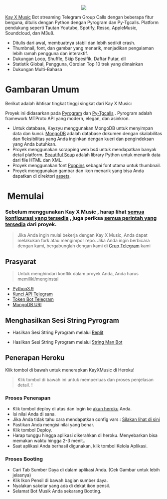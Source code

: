 <p align="center"><img src="https://telegra.ph/file/4c77731a232ec4fff41cb.jpg">
</p>
 

 [Kay X Music](https://github.com/Kayzyu/KayXMusic) Bot streaming Telegram Group Calls dengan beberapa fitur berguna, ditulis dengan Python dengan Pyrogram dan Py-Tgcalls.  Platform pendukung seperti Tautan Youtube, Spotify, Resso, AppleMusic, Soundcloud, dan M3u8.

 * Ditulis dari awal, membuatnya stabil dan lebih sedikit crash.
 * Thumbnail, font, dan gambar yang menarik, menjadikan pengalaman lebih ramah pengguna dan interaktif.
 * Dukungan Loop, Shuffle, Skip Spesifik, Daftar Putar, dll
 * Statistik Global, Pengguna, Obrolan Top 10 trek yang dimainkan
 * Dukungan Multi-Bahasa


 # Gambaran Umum

 Berikut adalah ikhtisar tingkat tinggi singkat dari Kay X Music:

 Proyek ini didasarkan pada [Pyrogram](https://github.com/pyrogram) dan [Py-Tgcalls](https://github.com/pytgcalls/pytgcalls) .  Pyrogram adalah framework MTProto API yang modern, elegan, dan asinkron.

 * Untuk database, Kayzyu menggunakan MongoDB untuk menyimpan data dan kunci.  [MongoDB](https://www.mongodb.com/) adalah database dokumen dengan skalabilitas dan fleksibilitas yang Anda inginkan dengan kueri dan pengindeksan yang Anda butuhkan.
 * Proyek menggunakan scrapping web bs4 untuk mendapatkan banyak detail platform.  [Beautiful Soup](https://www.crummy.com/software/BeautifulSoup/bs4/doc/) adalah library Python untuk menarik data dari file HTML dan XML.
 * Proyek menggunakan font [Poppins](../assets/font.ttf) sebagai font utama untuk thumbnail.
 * Proyek menggunakan gambar dan ikon menarik yang bisa Anda dapatkan di direktori [assets](../assets/).



 # ️ Memulai

 ### Sebelum menggunakan Kay X Music , harap lihat [semua konfigurasi yang tersedia](../config/README.md) , juga periksa [semua perintah yang tersedia](../strings/command.yml) dari  proyek.

 > Jika Anda ingin mulai bekerja dengan Kay X Music, Anda dapat melakukan fork atau mengimpor repo.
 > Jika Anda ingin berbicara dengan kami, bergabunglah dengan kami di [Grup Telegram](https://t.me/KayzuSupport) kami


 ## Prasyarat

 > Untuk menghindari konflik dalam proyek Anda, Anda harus memiliki/menginstal

 - [Python3.9](https://www.python.org/downloads/release/python-390/)
 - [Kunci API Telegram](https://docs.pyrogram.org/intro/setup#api-keys)
 - [Token Bot Telegram](https://t.me/botfather)
 - [MongoDB URI](https://telegra.ph/How-To-get-Mongodb-URI-04-06)


 ## Menghasilkan Sesi String Pyrogram

 - Hasilkan Sesi String Pyrogram melalui [Replit](https://repl.it/@mrismanaziz/stringenSession?lite=1&outputonly=1)

 - Hasilkan Sesi String Pyrogram melalui [String Man Bot](https://t.me/stringmanrobot)


 ## Penerapan Heroku

 Klik tombol di bawah untuk menerapkan KayXMusic di Heroku!

  

  


 > Klik tombol di bawah ini untuk memperluas dan proses penjelasan detail.  !


 ### Proses Penerapan
 - Klik tombol deploy di atas dan login ke [akun heroku](https://heroku.com/login) Anda.
 - Isi nilai Anda di sana.
 - Jika Anda tidak tahu cara mendapatkan config vars : [Silakan lihat di sini](../config/README.md)
 - Pastikan Anda mengisi nilai yang benar.
 - Klik tombol Deploy.
 - Harap tunggu hingga aplikasi dikerahkan di heroku.  Menyebarkan bisa memakan waktu hingga 2-3 menit..
 - Saat aplikasi Anda berhasil digunakan, klik tombol Kelola Aplikasi.


 ### Proses Booting
 - Cari Tab Sumber Daya di dalam aplikasi Anda.  (Cek Gambar untuk lebih jelasnya)
 - Klik Ikon Pensil di bawah bagian sumber daya.
 - Nyalakan sakelar yang ada di dekat ikon pensil.
 - Selamat Bot Musik Anda sekarang Booting.
